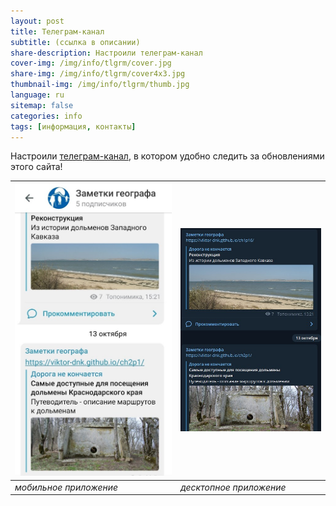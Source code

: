 ```yaml
---
layout: post
title: Телеграм-канал
subtitle: (ссылка в описании)
share-description: Настроили телеграм-канал
cover-img: /img/info/tlgrm/cover.jpg
share-img: /img/info/tlgrm/cover4x3.jpg
thumbnail-img: /img/info/tlgrm/thumb.jpg
language: ru
sitemap: false
categories: info
tags: [информация, контакты]
---
```

Настроили [телеграм-канал][a85077ec], в котором удобно следить за обновлениями этого сайта!

![](/img/info/tlgrm/tlgrm-screen2.jpg) | ![](/img/info/tlgrm/tlgrm-screen1.jpg)
-----------------------------------|-----------------------------------
_мобильное приложение_             | _десктопное приложение_

  [a85077ec]: https://t.me/toponim "Информационный канал в поддержку этого блога"
